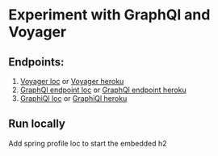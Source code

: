 # Experiment with GraphQl and Voyager

## Endpoints:
1. [Voyager loc](http://localhost:8080/voyager) or [Voyager heroku](https://poc-graphql.herokuapp.com/voyager)
2. [GraphQl endpoint loc](http://localhost:8080/graphql) or [GraphQl endpoint heroku](https://poc-graphql.herokuapp.com/graphql)
3. [GraphiQl loc](http://localhost:8080/graphiql) or [GraphiQl heroku](https://poc-graphql.herokuapp.com/graphiql)

## Run locally

Add spring profile loc to start the embedded h2